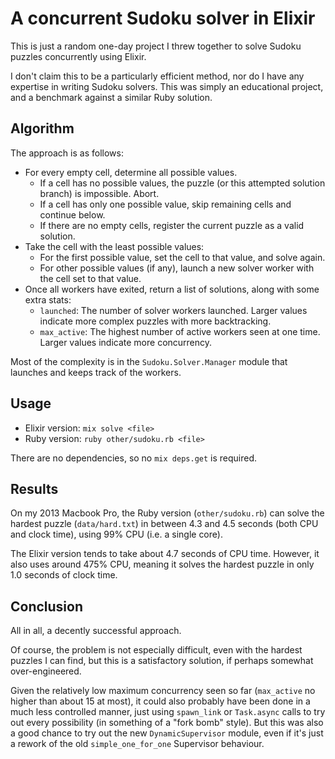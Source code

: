 # A concurrent Sudoku solver in Elixir

This is just a random one-day project I threw together to solve Sudoku puzzles concurrently using Elixir.

I don't claim this to be a particularly efficient method, nor do I have any expertise in writing Sudoku solvers.  This was simply an educational project, and a benchmark against a similar Ruby solution.

## Algorithm

The approach is as follows:

* For every empty cell, determine all possible values.
  * If a cell has no possible values, the puzzle (or this attempted solution branch) is impossible.  Abort.
  * If a cell has only one possible value, skip remaining cells and continue below.
  * If there are no empty cells, register the current puzzle as a valid solution.
* Take the cell with the least possible values:
  * For the first possible value, set the cell to that value, and solve again.
  * For other possible values (if any), launch a new solver worker with the cell set to that value.
* Once all workers have exited, return a list of solutions, along with some extra stats:
  * `launched`: The number of solver workers launched.  Larger values indicate more complex puzzles with more backtracking.
  * `max_active`: The highest number of active workers seen at one time.  Larger values indicate more concurrency.

Most of the complexity is in the `Sudoku.Solver.Manager` module that launches and keeps track of the workers.

## Usage

* Elixir version: `mix solve <file>`
* Ruby version: `ruby other/sudoku.rb <file>`

There are no dependencies, so no `mix deps.get` is required.

## Results

On my 2013 Macbook Pro, the Ruby version (`other/sudoku.rb`) can solve the hardest puzzle (`data/hard.txt`) in between 4.3 and 4.5 seconds (both CPU and clock time), using 99% CPU (i.e. a single core).

The Elixir version tends to take about 4.7 seconds of CPU time.  However, it also uses around 475% CPU, meaning it solves the hardest puzzle in only 1.0 seconds of clock time.

## Conclusion

All in all, a decently successful approach.

Of course, the problem is not especially difficult, even with the hardest puzzles I can find, but this is a satisfactory solution, if perhaps somewhat over-engineered.

Given the relatively low maximum concurrency seen so far (`max_active` no higher than about 15 at most), it could also probably have been done in a much less controlled manner, just using `spawn_link` or `Task.async` calls to try out every possibility (in something of a "fork bomb" style).  But this was also a good chance to try out the new `DynamicSupervisor` module, even if it's just a rework of the old `simple_one_for_one` Supervisor behaviour.
